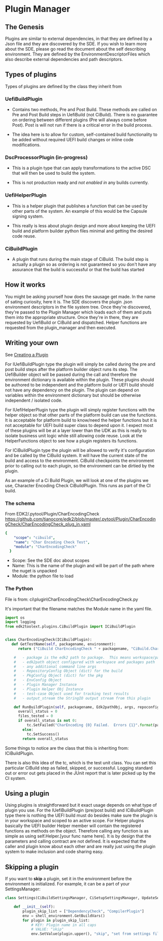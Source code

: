 # Plugin Manager

## The Genesis

Plugins are similar to external dependencies, in that they are defined by a Json
file and they are discovered by the SDE. If you wish to learn more about the
SDE, please go read the document about the self describing environment. They are
defined by the EnvironmentDescriptorFiles which also describe external
dependencies and path descriptors.

## Types of plugins

Types of plugins are defined by the class they inherit from

### UefiBuildPlugin

- Contains two methods, Pre and Post Build. These methods are called on Pre
  and Post Build steps in UefiBuild (not CiBuild). There is no guarantee on
  ordering between different plugins (Pre will always come before Post). Post
  is will not run if there is a critical error in the build process.

- The idea here is to allow for custom, self-contained build functionality to
  be added without required UEFI build changes or inline code modifications.

### DscProcessorPlugin (in-progress)

- This is a plugin type that can apply transformations to the active DSC that
  will then be used to build the system.

- This is not production ready and _not enabled in_ any builds currently.

### UefiHelperPlugin

- This is a helper plugin that publishes a function that can be used by other
  parts of the system. An example of this would be the Capsule signing system.

- This really is less about plugin design and more about keeping the UEFI
  build and platform builder python files minimal and getting the desired code
  reuse.

### CiBuildPlugin

- A plugin that runs during the main stage of CiBuild. The build step is
  actually a plugin so as ordering is not guaranteed so you don't have any
  assurance that the build is successful or that the build has started

## How it works

You might be asking yourself how does the sausage get made. In the name of
sating curiosity, here it is. The SDE discovers the plugin .json environment
descriptors in the file system tree. Once they're discovered, they're passed to
the Plugin Manager which loads each of them and puts them into the appropriate
structure. Once they're in there, they are requested by UefiBuild or CiBuild and
dispatched. Helper functions are requested from the plugin_manager and then
executed.

## Writing your own

See [Creating a Plugin](/features/creating_plugins.md)

For IUefiBuildPlugin type the plugin will simply be called during the pre and
post build steps after the platform builder object runs its step. The
UefiBuilder object will be passed during the call and therefore the environment
dictionary is available within the plugin. These plugins should be authored to
be independent and the platform build or UEFI build should not have any
dependency on the plugin. The plugin can depend on variables within the
environment dictionary but should be otherwise independent / isolated code.

For IUefiHelperPlugin type the plugin will simply register functions with the
helper object so that other parts of the platform build can use the functions.
It is acceptable for platform build to know/need the helper functions but it is
not acceptable for UEFI build super class to depend upon it. I expect most of
these plugins will be at a layer lower than the UDK as this is really to isolate
business unit logic while still allowing code reuse. Look at the HelperFunctions
object to see how a plugin registers its functions.

For ICiBuildPlugin type the plugin will be allowed to verify it's configuration
and be called by the CiBuild system. It will have the current state of the build
and access to the environment. CiBuild checkpoints the environment prior to
calling out to each plugin, so the environment can be dirtied by the plugin.

As an example of a Ci Build Plugin, we will look at one of the plugins we use,
Character Encoding Check CiBuildPlugin. This runs as part of the CI build.

### The schema

From EDK2/.pytool/Plugin/CharEncodingCheck
<https://github.com/tianocore/edk2/blob/master/.pytool/Plugin/CharEncodingCheck/CharEncodingCheck_plug_in.yaml>

```yaml
{
    "scope": "cibuild",
    "name": "Char Encoding Check Test",
    "module": "CharEncodingCheck"
  }
```

- Scope: See the SDE doc about scopes
- Name: This is the name of the plugin and will be part of the path where the
  nuget is unpacked
- Module: the python file to load

### The Python

File is from: ci\plugin\CharEncodingCheck\CharEncodingCheck.py

It's important that the filename matches the Module name in the yaml file.

```python
import os
import logging
from edk2toolext.plugins.CiBuildPlugin import ICiBuildPlugin


class CharEncodingCheck(ICiBuildPlugin):
   def GetTestName(self, packagename, environment):
      return ("CiBuild CharEncodingCheck " + packagename, "CiBuild.CharEncodingCheck." + packagename)

    #   - package is the edk2 path to package.  This means workspace/package path relative.
    #   - edk2path object configured with workspace and packages path
    #   - any additional command line args
    #   - RepositoryConfig Object (dict) for the build
    #   - PkgConfig Object (dict) for the pkg
    #   - EnvConfig Object
    #   - Plugin Manager Instance
    #   - Plugin Helper Obj Instance
    #   - test-case Object used for tracking test results
    #   - output_stream the StringIO output stream from this plugin

    def RunBuildPlugin(self, packagename, Edk2pathObj, args, repoconfig, pkgconfig, environment, PLM, PLMHelper, tc, output_stream = None):
      overall_status = 0
      files_tested = 0
      if overall_status is not 0:
          tc.SetFailed("CharEncoding {0} Failed.  Errors {1}".format(packagename, overall_status), "CHAR_ENCODING_CHECK_FAILED")
        else:
          tc.SetSuccess()
        return overall_status
```

Some things to notice are the class that this is inheriting from:
ICiBuildPlugin.

There is also this idea of the tc, which is the test unit class. You can set
this particular CiBuild step as failed, skipped, or successful. Logging standard
out or error out gets placed in the JUnit report that is later picked up by the
CI system.

## Using a plugin

Using plugins is straightforward but it exact usage depends on what type of
plugin you use. For the IUefiBuildPlugin (pre/post build) and ICiBuildPlugin
type there is nothing the UEFI build must do besides make sure the plugin is in
your workspace and scoped to an active scope. For Helper plugins basically the
UEFI builder Helper member will contain the registered functions as methods on
the object. Therefore calling any function is as simple as using
self.Helper.[your func name here]. It is by design that the parameters and
calling contract are not defined. It is expected that the caller and plugin know
about each other and are really just using the plugin system to make inclusion
and code sharing easy.

## Skipping a plugin

If you want to **skip** a plugin, set it in the environment before the
environment is initialized. For example, it can be a part of your
SettingsManager:

```python
class Settings(CiBuildSettingsManager, CiSetupSettingsManager, UpdateSettingsManager):

    def __init__(self):
        plugin_skip_list = ["DependencyCheck", "CompilerPlugin"]
        env = shell_environment.GetBuildVars()
        for plugin in plugin_skip_list:
            # KEY: Plugin name in all caps
            # VALUE: "skip"
            env.SetValue(plugin.upper(), "skip", "set from settings file")
```
